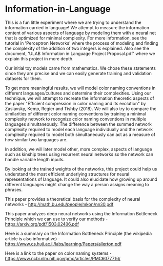 # Information-in-Language
This is a fun little experiment where we are trying to understand the information carried in language! We attempt to measure the information content of various aspects of language by modeling them with a neural net that is optimized for minimal complexity. For more information, see the tutorial in 'Perceptron Networks' where the process of modeling and finding the complexity of the addition of two integers is explained. Also see the document, 'ULAB Information in Language Project Proposal.pdf' where we explain this project in more depth. 

Our initial toy models came from mathematics. We chose these statements since they are precise and we can easily generate training and validation datasets for them.

To get more meaningful results, we will model color naming conventions in different languages/cultures and determine their complexities. Using our technique, we will attempt to recreate the information theoretic aspects of the paper "Efficient compression in color naming and its evolution" by Zaslavsky, Kemp, Regier and Tishby (2018). We will also try to compare the similarities of different color naming conventions by training a minimal complexity network to recognize color naming conventions in multiple languages simultaneously. The difference between the summed network complexity required to model each language individually and the network complexity required to model both simultaneously can act as a measure of how similar two languages are. 

In addition, we will later model other, more complex, aspects of language such as kinship trees using recurrent neural networks so the network can handle variable length inputs. 

By looking at the trained weights of the networks, this project could help us understand the most efficient underlying structures for neural representations of language. It could also elucidate how growing up around different languages might change the way a person assigns meaning to phrases.

This paper provides a theoretical basis for the complexity of neural networks - http://math.bu.edu/people/mkon/nn30.pdf

This paper analyzes deep neural networks using the Information Bottleneck Principle which we can use to verify our methods - https://arxiv.org/pdf/1503.02406.pdf

Here is a summary on the Information Bottleneck Principle (the wikipedia article is also informative) - https://www.cs.huji.ac.il/labs/learning/Papers/allerton.pdf

Here is a link to the paper on color naming systems - https://www.ncbi.nlm.nih.gov/pmc/articles/PMC6077716/

